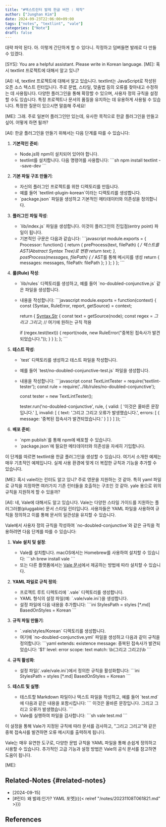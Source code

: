```yaml
---
title: "#텍스트린터 발레 한글 버전 : 제작"
author: ["Junghan Kim"]
date: 2024-09-23T22:06:00+09:00
tags: ["notes", "textlint", "vale"]
categories: ["Note"]
draft: false
---
```


<!--more-->

대략 파악 된다. 아. 이렇게 간단하게 할 수 있다니. 작정하고 덤벼들면 발레로 다 만들 수 있겠다.

<div class="ai">

[SYS]: You are a helpful assistant. Please write in Korean language. [ME]: 혹시 textlint 프로젝트에 대해서 알고 있니?

[AI]: 네, textlint 프로젝트에 대해서 알고 있습니다. textlint는 JavaScript로 작성된 오픈 소스 텍스트 린터입니다. 주로 문법, 스타일, 맞춤법 등의 오류를 찾아내고 수정하는 데 사용됩니다. 다양한 플러그인을 통해 확장할 수 있으며, 사용자 정의 규칙을 설정할 수도 있습니다. 특정 프로젝트나 문서의 품질을 유지하는 데 유용하게 사용될 수 있습니다. 특정한 질문이 있으시면 말씀해 주세요!

[ME]: 그래. 주로 일본어 플러그인만 있는데, 유사한 목적으로 한글 플러그인을 만들고 싶어. 어떻게 하면 될까?

[AI]: 한글 플러그인을 만들기 위해서는 다음 단계를 따를 수 있습니다:

1.  ****기본적인 준비****:
    -   Node.js와 npm이 설치되어 있어야 합니다.
    -   textlint를 설치합니다. 다음 명령어를 사용합니다: \`\`\`sh npm install textlint --save-dev \`\`\`

2.  ****기본 파일 구조 만들기****:
    -   자신의 플러그인 프로젝트를 위한 디렉토리를 만듭니다.
    -   예를 들어 \`textlint-plugin-korean\`이라는 디렉토리를 생성합니다.
    -   \`package.json\` 파일을 생성하고 기본적인 메타데이터와 의존성을 정의합니다.

3.  ****플러그인 파일 작성****:
    -   \`lib/index.js\` 파일을 생성합니다. 이것이 플러그인의 진입점(entry point) 파일이 됩니다.
    -   기본적인 구문은 다음과 같습니다: \`\`\`javascript module.exports = { Processor: function() { return { preProcess(text, filePath) { _/ 텍스트를 AST(Abstract Syntax Tree)로 변환 return text; }, postProcess(messages, filePath) { /_ AST를 통해 메시지를 생성 return { messages: messages, filePath: filePath }; } }; } }; \`\`\`

4.  ****룰(Rule) 작성****:
    -   \`lib/rules\` 디렉토리를 생성하고, 예를 들어 \`no-doubled-conjunctive.js\` 같은 파일을 생성합니다.
    -   내용을 작성합니다: \`\`\`javascript module.exports = function(context) { const {Syntax, RuleError, report, getSource} = context;

        return { [Syntax.Str](node) { const text = getSource(node); const regex = _그리고 그리고_; // 여기에 원하는 규칙 적용

        if (regex.test(text)) { report(node, new RuleError("중복된 접속사가 발견되었습니다.")); } } }; }; \`\`\`

5.  ****테스트 작성****:
    -   \`test\` 디렉토리를 생성하고 테스트 파일을 작성합니다.
    -   예를 들어 \`test/no-doubled-conjunctive-test.js\` 파일을 생성합니다.
    -   내용을 작성합니다: \`\`\`javascript const TextLintTester = require('textlint-tester'); const rule = require('../lib/rules/no-doubled-conjunctive');

        const tester = new TextLintTester();

        tester.run('no-doubled-conjunctive', rule, { valid: [ '이것은 올바른 문장입니다.' ], invalid: [ { text: '그리고 그리고 오류가 발생했습니다.', errors: [ { message: '중복된 접속사가 발견되었습니다.' } ] } ] }); \`\`\`

6.  ****배포 준비****:
    -   \`npm publish\`를 통해 npm에 배포할 수 있습니다.
    -   \`package.json\`에 필요한 메타데이터와 의존성을 자세히 기입합니다.

이 단계를 따르면 textlint용 한글 플러그인을 생성할 수 있습니다. 여기서 소개한 예제는 매우 기초적인 예제입니다. 실제 사용 환경에 맞게 더 복잡한 규칙과 기능을 추가할 수 있습니다.

[ME]: 혹시 vale라는 린터도 알고 있니? 주로 영문을 지원하는 것 같아. 특히 yaml 파일로 규칙을 지정하면 여러가지 기존 린터들을 호출하는 구조인 것 같아. yale 용으로 위의 규칙을 지원하게 할 수 있을까?

[AI]: 네, Vale에 대해서도 알고 있습니다. Vale는 다양한 스타일 가이드를 지원하는 플러그러블(pluggable) 문서 스타일 린터입니다. 사용자들은 YAML 파일을 사용하여 규칙을 정의하고 이를 통해 문서의 일관성을 유지할 수 있습니다.

Vale에서 사용자 정의 규칙을 작성하여 \`no-doubled-conjunctive\`와 같은 규칙을 적용하려면 다음 단계를 따를 수 있습니다:

1.  ****Vale 설치 및 설정****:
    -   Vale를 설치합니다. macOS에서는 Homebrew를 사용하여 설치할 수 있습니다: \`\`\`sh brew install vale \`\`\`
    -   또는 다른 플랫폼에서는 [Vale 문서](<https://docs.errata.ai/vale/install>)에서 제공하는 방법에 따라 설치할 수 있습니다.

2.  ****YAML 파일로 규칙 정의****:
    -   프로젝트 루트 디렉토리에 \`.vale\` 디렉토리를 생성합니다.
    -   YAML 형식의 설정 파일(예: \`.vale/vale.ini\`)을 생성합니다.
    -   설정 파일에 다음 내용을 추가합니다: \`\`\`ini StylesPath = styles [\*.md] BasedOnStyles = Korean \`\`\`

3.  ****규칙 파일 만들기****:
    -   \`.vale/styles/Korean\` 디렉토리를 생성합니다.
    -   여기에 \`no-doubled-conjunctive.yml\` 파일을 생성하고 다음과 같이 규칙을 정의합니다: \`\`\`yaml extends: existence message: 중복된 접속사가 발견되었습니다: '$1' level: error scope: text match: \b(그리고 그리고)\b \`\`\`

4.  ****규칙 활성화****:
    -   설정 파일(\`.vale/vale.ini\`)에서 정의한 규칙을 활성화합니다: \`\`\`ini StylesPath = styles [\*.md] BasedOnStyles = Korean \`\`\`

5.  ****테스트 및 실행****:
    -   테스트할 Markdown 파일이나 텍스트 파일을 작성하고, 예를 들어 \`test.md\`에 다음과 같은 내용을 포함시킵니다: \`\`\` 이것은 올바른 문장입니다. 그리고 그리고 오류가 발생했습니다. \`\`\`
    -   Vale를 실행하여 파일을 검사합니다: \`\`\`sh vale test.md \`\`\`

이 설정을 통해 Vale가 지정된 규칙에 따라 문서를 검사하고, "그리고 그리고"와 같은 중복 접속사를 발견하면 오류 메시지를 출력하게 됩니다.

Vale는 매우 유연한 도구로, 다양한 문법 규칙을 YAML 파일을 통해 손쉽게 정의하고 사용할 수 있습니다. 추가적인 고급 기능과 설정 방법은 Vale의 공식 문서를 참고하면 도움이 됩니다.

[ME]:

</div>


## Related-Notes {#related-notes}

-   [2024-09-15]
-   [#린터: 왜 발레:인가? YAML 포멧]({{< relref "/notes/20231108T061821.md" >}})

## References

<style>.csl-entry{text-indent: -1.5em; margin-left: 1.5em;}</style><div class="csl-bib-body">
</div>
